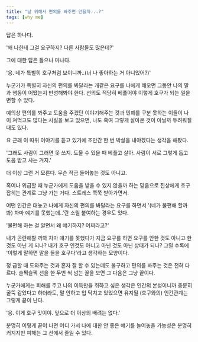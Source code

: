 ```yaml
---
title: "날 위해서 편의를 봐주면 안될까...?"
tags: [why me]
---
```


답은 하나다. 

'왜 나한테 그걸 요구하지? 다른 사람들도 많은데?'

그에 대한 답은 들으나 마나다.

'응. 네가 특별히 호구처럼 보이니까..(너 나 좋아하는 거 아니었어?)'

누군가가 특별히 자신의 편의를 봐달라는 개같은 요구를 나에게 해오면 그동안 나의 말과 행동이 어땠는지 반성해봐야 한다. 선의도 적당히 베풀어야 이렇게 호구가 되는 일을 면할 수 있다.

예의상 편의를 봐주고 도움을 주겠단 이야기해주는 것과 민폐를 구분 못하는 이들이 나이 쳐먹고도 많다는 사실을 보고 있으면, 나도 혹여 그렇게 살아온 것이 아닐까 두려워질 때도 있다.

요 근래 이 따위 이야기를 듣고 있기에 조만간 한 번 박살을 내야겠다는 생각을 해봤다. 

'그래도 사람이 그러면 못 쓰지. 도울 수 있을 때 베풀고 살아. 사람이 서로 그렇게 돕고 도움 받고 사는 거지.'

더 이상 그런 거 모른다. 무슨 적금 들어놓는 것도 아니고. 

혹여나 위급할 때 누군가에게 도움을 받을 수 있지 않을까 하는 믿음으로 진상에게 호구 잡히는 관계로 그냥 가는 거다. 스트레스 쭉쭉 받아가면서.

어떤 인간은 대놓고 나에게 자신의 편의를 봐달라는 요구를 하면서 '(네가 불편해 할까봐) 차마 얘기를 못했는데..'란 소릴 붙여하는 경우도 있다.

'불편해 하는 걸 알면서 왜 얘기하지? 어쩌라고?'

내가 곤란해할 까봐 차마 얘기를 못했다가 지금 요구를 하면 요구를 안한 것도 아니고 한 것도 아닌 게 되나? 내가 호구 인것도 아니고 아닌 것도 아닌 상태가 되나? 그럴 수록에 '이렇게 말하면 말을 들을 호구다'라고 생각하는 모양이다. 

정 급할 때 도와주는 것과 혼자 잘 할 수 있는데도 불구하고 편의를 봐주는 것은 전혀 다르다. 슬쩍슬쩍 선을 한 두번 씩 넘는 꼴을 보면 그 다음은 그냥 끝이다. 

누군가에게는 피해를 주고 나의 이득만을 취하고 싶은 생각은 인간의 본성이니까 충분히 굴뚝 같았다고 하더라도, 말 안하고 입 닥치고 있었으면 유지될 (호구와의) 인간관계는 그렇게 끝이 난다.

'응. 이게 호구 맛이야. 앞으로 더 이상의 배려는 없다.'

분명히 이렇게 끝이 나면 어디 가서 나에 대한 안 좋은 얘기를 늘어놓을 가능성은 분명히 커지지만 피해는 그 선에서 줄일 수 있다.